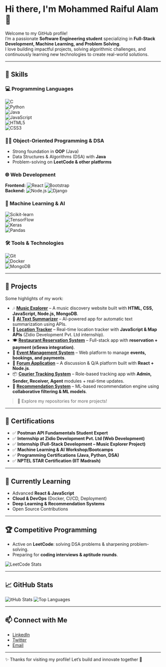 # Hi there, I'm **Mohammed Raiful Alam** 👋  

Welcome to my GitHub profile!  
I’m a passionate **Software Engineering student** specializing in **Full-Stack Development, Machine Learning, and Problem Solving**.  
I love building impactful projects, solving algorithmic challenges, and continuously learning new technologies to create real-world solutions.  

---

## 🚀 Skills  

### 💻 Programming Languages  
![C](https://img.shields.io/badge/C-00599C?style=flat&logo=c&logoColor=white)  
![Python](https://img.shields.io/badge/Python-3776AB?style=flat&logo=python&logoColor=white)  
![Java](https://img.shields.io/badge/Java-007396?style=flat&logo=java&logoColor=white)  
![JavaScript](https://img.shields.io/badge/JavaScript-F7DF1E?style=flat&logo=javascript&logoColor=black)  
![HTML5](https://img.shields.io/badge/HTML5-E34F26?style=flat&logo=html5&logoColor=white)  
![CSS3](https://img.shields.io/badge/CSS3-1572B6?style=flat&logo=css3&logoColor=white)  

### 🧑‍💻 Object-Oriented Programming & DSA  
- Strong foundation in **OOP** (Java)  
- Data Structures & Algorithms (DSA) with **Java**  
- Problem-solving on **LeetCode & other platforms**  

### 🌐 Web Development  
**Frontend:** ![React](https://img.shields.io/badge/React-61DAFB?style=flat&logo=react&logoColor=black) ![Bootstrap](https://img.shields.io/badge/Bootstrap-563D7C?style=flat&logo=bootstrap&logoColor=white)  
**Backend:** ![Node.js](https://img.shields.io/badge/Node.js-339933?style=flat&logo=node.js&logoColor=white) ![Django](https://img.shields.io/badge/Django-092E20?style=flat&logo=django&logoColor=white)  

### 🤖 Machine Learning & AI  
![Scikit-learn](https://img.shields.io/badge/Scikit--Learn-F7931E?style=flat&logo=scikit-learn&logoColor=white)  
![TensorFlow](https://img.shields.io/badge/TensorFlow-FF6F00?style=flat&logo=tensorflow&logoColor=white)  
![Keras](https://img.shields.io/badge/Keras-D00000?style=flat&logo=keras&logoColor=white)  
![Pandas](https://img.shields.io/badge/Pandas-150458?style=flat&logo=pandas&logoColor=white)  

### 🛠️ Tools & Technologies  
![Git](https://img.shields.io/badge/Git-F05032?style=flat&logo=git&logoColor=white)  
![Docker](https://img.shields.io/badge/Docker-2496ED?style=flat&logo=docker&logoColor=white)  
![MongoDB](https://img.shields.io/badge/MongoDB-47A248?style=flat&logo=mongodb&logoColor=white)  

---

## 💼 Projects  

Some highlights of my work:  

- 🎶 **[Music Explorer](link-to-project)** – A music discovery website built with **HTML, CSS, JavaScript, Node.js, MongoDB**.  
- 🤖 **[AI Text Summarizer](link-to-project)** – AI-powered app for automatic text summarization using APIs.  
- 📍 **[Location Tracker](link-to-project)** – Real-time location tracker with **JavaScript & Map APIs** (Zidio Development Pvt. Ltd internship).  
- 🍽️ **[Restaurant Reservation System](link-to-project)** – Full-stack app with **reservation + payment (eSewa integration)**.  
- 🎉 **[Event Management System](link-to-project)** – Web platform to manage **events, bookings, and payments**.  
- 💬 **[Forum Application](link-to-project)** – A discussion & Q/A platform built with **React + Node.js**.  
- 📦 **[Courier Tracking System](link-to-project)** – Role-based tracking app with **Admin, Sender, Receiver, Agent** modules + real-time updates.  
- 🤝 **[Recommendation System](link-to-project)** – ML-based recommendation engine using **collaborative filtering & ML models**.  

> 🔗 Explore my repositories for more projects!  

---

## 📜 Certifications  

- ✅ **Postman API Fundamentals Student Expert**  
- ✅ **Internship at Zidio Development Pvt. Ltd (Web Development)**  
- ✅ **Internship (Full-Stack Development – Music Explorer Project)**  
- ✅ **Machine Learning & AI Workshop/Bootcamps**  
- ✅ **Programming Certifications (Java, Python, DSA)**  
- ✅ **NPTEL STAR Certification (IIT Madrash)**  

---

## 🌱 Currently Learning  

- Advanced **React & JavaScript**  
- **Cloud & DevOps** (Docker, CI/CD, Deployment)  
- **Deep Learning & Recommendation Systems**  
- Open Source Contributions  

---

## 🏆 Competitive Programming  

- Active on **LeetCode**: solving DSA problems & sharpening problem-solving.  
- Preparing for **coding interviews & aptitude rounds**.  

![LeetCode Stats](https://leetcard.jacoblin.cool/Raifulalam?theme=radical&font=Karma&ext=contest)  

---

## 📈 GitHub Stats  

![itHub Stats](https://github-readme-stats.vercel.app/api?username=Raifulalam&show_icons=true&hide_title=true&count_private=true&include_all_commits=true&hide=prs&theme=radical) 
![Top Languages](https://github-readme-stats.vercel.app/api/top-langs/?username=Raifulalam&layout=compact&theme=radical)  

---

## 📫 Connect with Me  

- [LinkedIn](https://www.linkedin.com/in/mohammed-raiful-alam-321021278/)  
- [Twitter](https://x.com/md_raiful7)  
- [Email](mailto:raifulalam0123@gmail.com)  

---

✨ Thanks for visiting my profile! Let’s build and innovate together 🚀  

